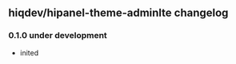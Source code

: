hiqdev/hipanel-theme-adminlte changelog
---------------------------------------

### 0.1.0 under development

- inited

